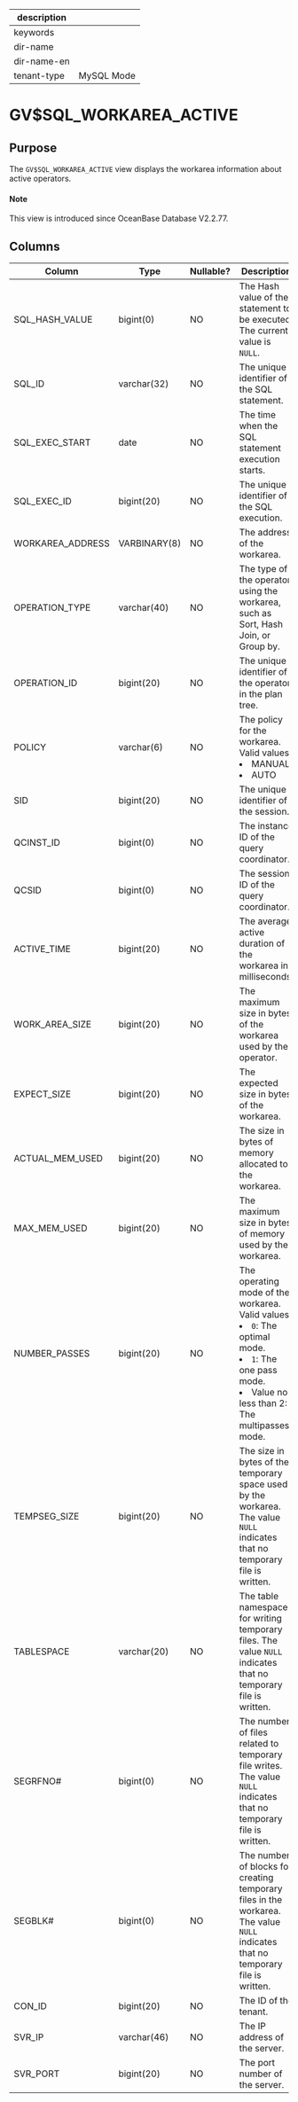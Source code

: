 |description||
|---|---|
|keywords||
|dir-name||
|dir-name-en||
|tenant-type|MySQL Mode|

# GV$SQL_WORKAREA_ACTIVE

## Purpose

The `GV$SQL_WORKAREA_ACTIVE` view displays the workarea information about active operators.

<main id="notice" type='explain'>
  <h4>Note</h4>
  <p>This view is introduced since OceanBase Database V2.2.77. </p>
</main>

## Columns

| **Column** | **Type** | **Nullable?** | **Description** |
|------------------|--------------|----------------|------------------------------------------------------------------------------------|
| SQL_HASH_VALUE | bigint(0) | NO | The Hash value of the statement to be executed. The current value is `NULL`.  |
| SQL_ID | varchar(32) | NO | The unique identifier of the SQL statement.  |
| SQL_EXEC_START | date | NO | The time when the SQL statement execution starts.  |
| SQL_EXEC_ID | bigint(20) | NO | The unique identifier of the SQL execution.  |
| WORKAREA_ADDRESS | VARBINARY(8) | NO | The address of the workarea.  |
| OPERATION_TYPE | varchar(40) | NO | The type of the operator using the workarea, such as Sort, Hash Join, or Group by.  |
| OPERATION_ID | bigint(20) | NO | The unique identifier of the operator in the plan tree.  |
| POLICY | varchar(6) | NO | The policy for the workarea. Valid values: <li>MANUAL<li> AUTO |
| SID | bigint(20) | NO | The unique identifier of the session.  |
| QCINST_ID | bigint(0) | NO | The instance ID of the query coordinator.  |
| QCSID | bigint(0) | NO | The session ID of the query coordinator.  |
| ACTIVE_TIME | bigint(20) | NO | The average active duration of the workarea in milliseconds.  |
| WORK_AREA_SIZE | bigint(20) | NO | The maximum size in bytes of the workarea used by the operator.  |
| EXPECT_SIZE | bigint(20) | NO | The expected size in bytes of the workarea.  |
| ACTUAL_MEM_USED | bigint(20) | NO | The size in bytes of memory allocated to the workarea.  |
| MAX_MEM_USED | bigint(20) | NO | The maximum size in bytes of memory used by the workarea.  |
| NUMBER_PASSES | bigint(20) | NO | The operating mode of the workarea. Valid values: <li>`0`: The optimal mode.<li> `1`: The one pass mode.   <li> Value no less than 2: The multipasses mode. |
| TEMPSEG_SIZE | bigint(20) | NO | The size in bytes of the temporary space used by the workarea. The value `NULL` indicates that no temporary file is written.  |
| TABLESPACE | varchar(20) | NO | The table namespace for writing temporary files. The value `NULL` indicates that no temporary file is written.  |
| SEGRFNO# | bigint(0) | NO | The number of files related to temporary file writes. The value `NULL` indicates that no temporary file is written.  |
| SEGBLK# | bigint(0) | NO | The number of blocks for creating temporary files in the workarea. The value `NULL` indicates that no temporary file is written.  |
| CON_ID | bigint(20) | NO | The ID of the tenant. |
| SVR_IP | varchar(46) | NO | The IP address of the server. |
| SVR_PORT | bigint(20) | NO | The port number of the server. |
